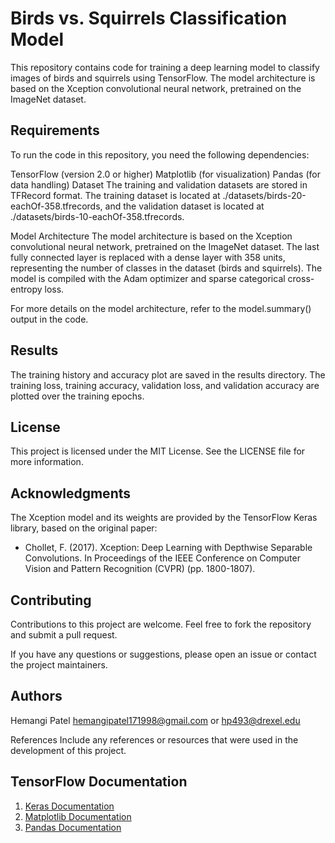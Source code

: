 # Birds vs. Squirrels Classification Model
This repository contains code for training a deep learning model to classify images of birds and squirrels using TensorFlow. The model architecture is based on the Xception convolutional neural network, pretrained on the ImageNet dataset.

## Requirements
To run the code in this repository, you need the following dependencies:

TensorFlow (version 2.0 or higher)
Matplotlib (for visualization)
Pandas (for data handling)
Dataset
The training and validation datasets are stored in TFRecord format. The training dataset is located at ./datasets/birds-20-eachOf-358.tfrecords, and the validation dataset is located at ./datasets/birds-10-eachOf-358.tfrecords.

Model Architecture
The model architecture is based on the Xception convolutional neural network, pretrained on the ImageNet dataset. The last fully connected layer is replaced with a dense layer with 358 units, representing the number of classes in the dataset (birds and squirrels). The model is compiled with the Adam optimizer and sparse categorical cross-entropy loss.

For more details on the model architecture, refer to the model.summary() output in the code.

## Results
The training history and accuracy plot are saved in the results directory. The training loss, training accuracy, validation loss, and validation accuracy are plotted over the training epochs.

## License
This project is licensed under the MIT License. See the LICENSE file for more information.

## Acknowledgments
The Xception model and its weights are provided by the TensorFlow Keras library, based on the original paper:

<ul>
<li>Chollet, F. (2017). Xception: Deep Learning with Depthwise Separable Convolutions. In Proceedings of the IEEE Conference on Computer Vision and Pattern Recognition (CVPR) (pp. 1800-1807).</li>
</ul>
  
## Contributing
Contributions to this project are welcome. Feel free to fork the repository and submit a pull request.

If you have any questions or suggestions, please open an issue or contact the project maintainers.

## Authors
Hemangi Patel hemangipatel171998@gmail.com or hp493@drexel.edu
  
References
Include any references or resources that were used in the development of this project.

## TensorFlow Documentation
1. [Keras Documentation](https://keras.io/api/) 
2. [Matplotlib Documentation](https://matplotlib.org/stable/tutorials/index.html) 
3. [Pandas Documentation](https://pandas.pydata.org/docs/reference/series.html/) 
